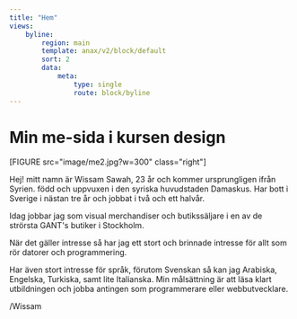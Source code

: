 ```yaml
---
title: "Hem"
views:
    byline:
        region: main
        template: anax/v2/block/default
        sort: 2
        data:
            meta:
                type: single
                route: block/byline
---
```

Min me-sida i kursen design
=========================

[FIGURE src="image/me2.jpg?w=300" class="right"]

Hej! mitt namn är Wissam Sawah, 23 år och kommer ursprungligen ifrån Syrien. född och uppvuxen i den syriska huvudstaden Damaskus. Har bott i Sverige i nästan tre år och jobbat i två och ett halvår.

Idag jobbar jag som visual merchandiser och butikssäljare i en av de strörsta GANT's butiker i Stockholm.

När det gäller intresse så har jag ett stort och brinnade intresse för allt som rör datorer och programmering.

Har även stort intresse för språk, förutom Svenskan så kan jag Arabiska, Engelska, Turkiska, samt lite Italianska. Min målsättning är att läsa klart utbildningen och jobba antingen som programmerare eller webbutvecklare.

/Wissam
